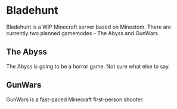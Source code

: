 # Bladehunt

Bladehunt is a WIP Minecraft server based on Minestom. There are currently two planned gamemodes - The Abyss and GunWars.

## The Abyss
The Abyss is going to be a horror game. Not sure what else to say.

## GunWars
GunWars is a fast-paced Minecraft first-person shooter.
